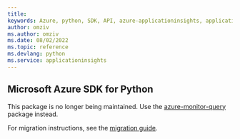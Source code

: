 ```yaml
---
title: 
keywords: Azure, python, SDK, API, azure-applicationinsights, applicationinsights
author: omziv
ms.author: omziv
ms.date: 08/02/2022
ms.topic: reference
ms.devlang: python
ms.service: applicationinsights
---
```

## Microsoft Azure SDK for Python

This package is no longer being maintained. Use the [azure-monitor-query](https://pypi.org/project/azure-monitor-query/) package instead.

For migration instructions, see the [migration guide](https://aka.ms/azsdk/python/migrate/ai-to-monitor-query).
